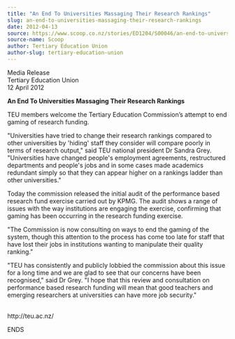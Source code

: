 ```yaml
---
title: "An End To Universities Massaging Their Research Rankings"
slug: an-end-to-universities-massaging-their-research-rankings
date: 2012-04-13
source: https://www.scoop.co.nz/stories/ED1204/S00046/an-end-to-universities-massaging-their-research-rankings.htm
source-name: Scoop
author: Tertiary Education Union
author-slug: tertiary-education-union
---
```


<p>Media Release<br>Tertiary Education Union <br>12 April
2012</p>

<p><strong>An End To Universities Massaging Their
Research Rankings</strong></p>

<p>TEU members welcome the
Tertiary Education Commission’s attempt to end gaming of
research funding.</p>

<p>"Universities have tried to change their
research rankings compared to other universities by 'hiding'
staff they consider will compare poorly in terms of research
output," said TEU national president Dr Sandra Grey.
"Universities have changed people's employment agreements,
restructured departments and people's jobs and in some cases
made academics redundant simply so that they can appear
higher on a rankings ladder than other
universities."</p>

<p>Today the commission released the initial audit of the performance based
research fund exercise carried out by KPMG. The audit
shows a range of issues with the way institutions are
engaging the exercise, confirming that gaming has been
occurring in the research funding exercise.</p>

<p>"The
Commission is now consulting on ways to end the gaming of
the system, though this attention to the process has come
too late for staff that have lost their jobs in institutions
wanting to manipulate their quality ranking."</p>

<p>"TEU has
consistently and publicly lobbied the commission about this
issue for a long time and we are glad to see that our
concerns have been recognised," said Dr Grey. "I hope that
this review and consultation on performance based research
funding will mean that good teachers and emerging
researchers at universities can have more job
security."</p>

<p><br>http://teu.ac.nz/</p>

<p>ENDS<br><p>


